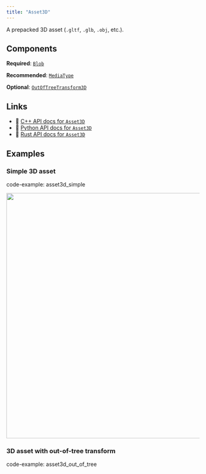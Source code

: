 ```yaml
---
title: "Asset3D"
---
```


A prepacked 3D asset (`.gltf`, `.glb`, `.obj`, etc.).

## Components

**Required**: [`Blob`](../components/blob.md)

**Recommended**: [`MediaType`](../components/media_type.md)

**Optional**: [`OutOfTreeTransform3D`](../components/out_of_tree_transform3d.md)

## Links
 * 🌊 [C++ API docs for `Asset3D`](https://ref.rerun.io/docs/cpp/stable/structrerun_1_1archetypes_1_1Asset3D.html?speculative-link)
 * 🐍 [Python API docs for `Asset3D`](https://ref.rerun.io/docs/python/stable/common/archetypes#rerun.archetypes.Asset3D)
 * 🦀 [Rust API docs for `Asset3D`](https://docs.rs/rerun/latest/rerun/archetypes/struct.Asset3D.html)

## Examples

### Simple 3D asset

code-example: asset3d_simple

<center>
<picture>
  <source media="(max-width: 480px)" srcset="https://static.rerun.io/asset3d_simple/af238578188d3fd0de3e330212120e2842a8ddb2/480w.png">
  <source media="(max-width: 768px)" srcset="https://static.rerun.io/asset3d_simple/af238578188d3fd0de3e330212120e2842a8ddb2/768w.png">
  <source media="(max-width: 1024px)" srcset="https://static.rerun.io/asset3d_simple/af238578188d3fd0de3e330212120e2842a8ddb2/1024w.png">
  <source media="(max-width: 1200px)" srcset="https://static.rerun.io/asset3d_simple/af238578188d3fd0de3e330212120e2842a8ddb2/1200w.png">
  <img src="https://static.rerun.io/asset3d_simple/af238578188d3fd0de3e330212120e2842a8ddb2/full.png" width="640">
</picture>
</center>

### 3D asset with out-of-tree transform

code-example: asset3d_out_of_tree

